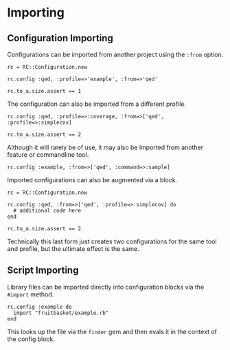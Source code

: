 # Importing
 
## Configuration Importing

Configurations can be imported from another project using
the `:from` option.

    rc = RC::Configuration.new

    rc.config :qed, :profile=>'example', :from=>'qed'

    rc.to_a.size.assert == 1

The configuration can also be imported from a different profile.

    rc.config :qed, :profile=>:coverage, :from=>['qed', :profile=>:simplecov]

    rc.to_a.size.assert == 2

Although it will rarely be of use, it may also be imported from another
feature or commandline tool.

    rc.config :example, :from=>['qed', :command=>:sample]

Imported configurations can also be augmented via a block.

    rc = RC::Configuration.new

    rc.config :qed, :from=>['qed', :profile=>:simplecov] do
      # additional code here
    end

    rc.to_a.size.assert == 2

Technically this last form just creates two configurations for the same
tool and profile, but the ultimate effect is the same.

## Script Importing

Library files can be imported directly into configuration blocks via the
`#import` method.

    rc.config :example do
      import "fruitbasket/example.rb"
    end

This looks up the file via the `finder` gem and then evals it in the context
of the config block.

